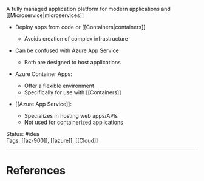 A fully managed application platform for modern applications and [[Microservice|microservices]]

- ﻿﻿Deploy apps from code or [[Containers|containers]]
	- ﻿﻿Avoids creation of complex infrastructure

- ﻿﻿Can be confused with Azure App Service
	- ﻿﻿Both are designed to host applications
- ﻿﻿Azure Container Apps:
	- ﻿﻿Offer a flexible environment
	- ﻿﻿Specifically for use with [[Containers]]
- ﻿﻿[[Azure App Service]]:
	- ﻿﻿Specializes in hosting web apps/APIs
	- ﻿﻿Not used for containerized applications

Status: #idea  
Tags: [[az-900]], [[azure]], [[Cloud]]  

---
# References